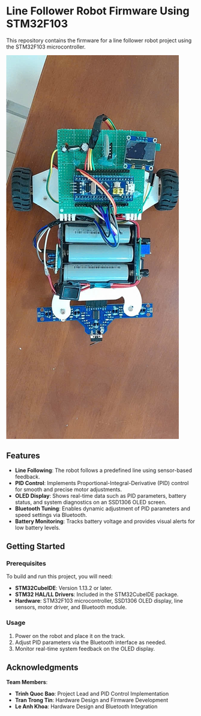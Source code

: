 # Line Follower Robot Firmware Using STM32F103

This repository contains the firmware for a line follower robot project using the STM32F103 microcontroller.

![Line Follower Robot](linefollower.jpg)

## Features

- **Line Following**: The robot follows a predefined line using sensor-based feedback.
- **PID Control**: Implements Proportional-Integral-Derivative (PID) control for smooth and precise motor adjustments.
- **OLED Display**: Shows real-time data such as PID parameters, battery status, and system diagnostics on an SSD1306 OLED screen.
- **Bluetooth Tuning**: Enables dynamic adjustment of PID parameters and speed settings via Bluetooth.
- **Battery Monitoring**: Tracks battery voltage and provides visual alerts for low battery levels.

## Getting Started

### Prerequisites

To build and run this project, you will need:

- **STM32CubeIDE**: Version 1.13.2 or later.
- **STM32 HAL/LL Drivers**: Included in the STM32CubeIDE package.
- **Hardware**: STM32F103 microcontroller, SSD1306 OLED display, line sensors, motor driver, and Bluetooth module.

### Usage

1. Power on the robot and place it on the track.
2. Adjust PID parameters via the Bluetooth interface as needed.
3. Monitor real-time system feedback on the OLED display.

## Acknowledgments

**Team Members**:
- **Trinh Quoc Bao**: Project Lead and PID Control Implementation  
- **Tran Trong Tin**: Hardware Design and Firmware Development  
- **Le Anh Khoa**: Hardware Design  and Bluetooth Integration
